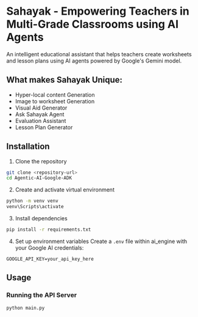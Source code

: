 # Sahayak - Empowering Teachers in Multi-Grade Classrooms using AI Agents
An intelligent educational assistant that helps teachers create worksheets and lesson plans using AI agents powered by Google's Gemini model.

## What makes Sahayak Unique:
- Hyper-local content Generation
- Image to worksheet Generation
- Visual Aid Generator
- Ask Sahayak Agent
- Evaluation Assistant
- Lesson Plan Generator

## Installation

1. Clone the repository
```bash
git clone <repository-url>
cd Agentic-AI-Google-ADK
```

2. Create and activate virtual environment
```bash
python -m venv venv
venv\Scripts\activate
```

3. Install dependencies
```bash
pip install -r requirements.txt
```

4. Set up environment variables
Create a `.env` file within ai_engine with your Google AI credentials:
```
GOOGLE_API_KEY=your_api_key_here
```

## Usage

### Running the API Server
```bash
python main.py
```
